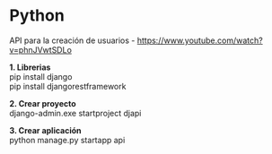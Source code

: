 # Python
API para la creación de usuarios - https://www.youtube.com/watch?v=phnJVwtSDLo  

**1. Librerias**  
pip install django  
pip install djangorestframework  

**2. Crear proyecto**  
django-admin.exe startproject djapi  

**3. Crear aplicación**  
python manage.py startapp api  


